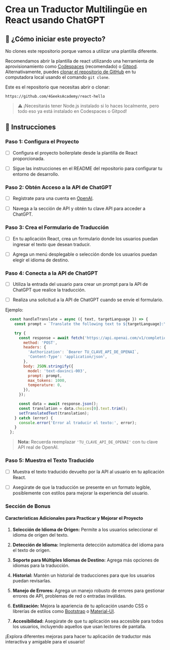 <!-- hide -->
# Crea un Traductor Multilingüe en React usando ChatGPT
<!-- endhide -->

<!-- howtostart -->
## 🌱 ¿Cómo iniciar este proyecto?

No clones este repositorio porque vamos a utilizar una plantilla diferente.

Recomendamos abrir la plantilla de react utilizando una herramienta de aprovisionamiento como [Codespaces](https://4geeks.com/lesson/what-is-github-codespaces) (recomendado) o [Gitpod](https://4geeks.com/lesson/how-to-use-gitpod). Alternativamente, puedes [clonar el repositorio de GitHub](https://4geeks.com/how-to/github-clone-repository) en tu computadora local usando el comando `git clone`.

Este es el repositorio que necesitas abrir o clonar:

```
https://github.com/4GeeksAcademy/react-hello
```

> ⚠ ¡Necesitarás tener Node.js instalado si lo haces localmente, pero todo eso ya está instalado en Codespaces o Gitpod!
<!-- endhowtostart -->

## 📝 Instrucciones

### Paso 1: Configura el Proyecto

- [ ] Configura el proyecto boilerplate desde la plantilla de React proporcionada.

- [ ] Sigue las instrucciones en el README del repositorio para configurar tu entorno de desarrollo.

### Paso 2: Obtén Acceso a la API de ChatGPT

- [ ] Regístrate para una cuenta en [OpenAI](https://www.openai.com/).

- [ ] Navega a la sección de API y obtén tu clave API para acceder a ChatGPT.

### Paso 3: Crea el Formulario de Traducción

- [ ] En tu aplicación React, crea un formulario donde los usuarios puedan ingresar el texto que desean traducir.

- [ ] Agrega un menú desplegable o selección donde los usuarios puedan elegir el idioma de destino.

### Paso 4: Conecta a la API de ChatGPT

- [ ] Utiliza la entrada del usuario para crear un prompt para la API de ChatGPT que realice la traducción.

- [ ] Realiza una solicitud a la API de ChatGPT cuando se envíe el formulario.

Ejemplo:

```jsx
  const handleTranslate = async ({ text, targetLanguage }) => {
    const prompt = `Translate the following text to ${targetLanguage}:\n\n"${text}"`;

    try {
      const response = await fetch('https://api.openai.com/v1/completions', {
        method: 'POST',
        headers: {
          'Authorization': `Bearer TU_CLAVE_API_DE_OPENAI`,
          'Content-Type': 'application/json',
        },
        body: JSON.stringify({
          model: 'text-davinci-003',
          prompt: prompt,
          max_tokens: 1000,
          temperature: 0,
        }),
      });

      const data = await response.json();
      const translation = data.choices[0].text.trim();
      setTranslatedText(translation);
    } catch (error) {
      console.error('Error al traducir el texto:', error);
    }
  };
```

> **Nota:** Recuerda reemplazar `'TU_CLAVE_API_DE_OPENAI'` con tu clave API real de OpenAI.

### Paso 5: Muestra el Texto Traducido

- [ ] Muestra el texto traducido devuelto por la API al usuario en tu aplicación React.

- [ ] Asegúrate de que la traducción se presente en un formato legible, posiblemente con estilos para mejorar la experiencia del usuario.

### Sección de Bonus

#### Características Adicionales para Practicar y Mejorar el Proyecto

1. **Selección de Idioma de Origen:** Permite a los usuarios seleccionar el idioma de origen del texto.

2. **Detección de Idioma:** Implementa detección automática del idioma para el texto de origen.

3. **Soporte para Múltiples Idiomas de Destino:** Agrega más opciones de idiomas para la traducción.

4. **Historial:** Mantén un historial de traducciones para que los usuarios puedan revisarlas.

5. **Manejo de Errores:** Agrega un manejo robusto de errores para gestionar errores de API, problemas de red o entradas inválidas.

6. **Estilización:** Mejora la apariencia de tu aplicación usando CSS o librerías de estilos como [Bootstrap](https://getbootstrap.com/) o [Material-UI](https://material-ui.com/).

7. **Accesibilidad:** Asegúrate de que tu aplicación sea accesible para todos los usuarios, incluyendo aquellos que usan lectores de pantalla.

¡Explora diferentes mejoras para hacer tu aplicación de traductor más interactiva y amigable para el usuario!